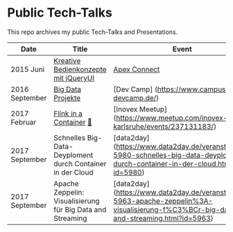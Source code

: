 # Public Tech-Talks

This repo archives my public Tech-Talks and Presentations.

Date  | Title | Event 
------------- | ------------- | ------------- 
2015 Juni  | [Kreative Bedienkonzepte mit jQueryUI](https://www.dropbox.com/s/zu7j2hgcmdou6dd/Kreative%20Bedienkonzepte%20mit%20jQueryUI.pdf?dl=0) | [Apex Connect](https://apex.doag.org/de/home/) | 
2016 September  | [Big Data Projekte](https://www.dropbox.com/s/fo9ys8nq6wf92wd/Big%20Data%20Projekte.pdf?dl=0) | [Dev Camp] (https://www.campus-devcamp.de/)
2017 Februar  | [Flink in a Container](https://www.dropbox.com/s/v8ko5lqds9ivyqc/2016-02%20Flink%20Meetup.pdf?dl=0) [:movie_camera:](https://www.youtube.com/watch?v=ej4juSB6MKs) | [Inovex Meetup] (https://www.meetup.com/inovex-karlsruhe/events/237131183/)
2017 September  | Schnelles Big-Data-Deyploment durch Container in der Cloud | [data2day] (https://www.data2day.de/veranstaltung-5980-schnelles-big-data-deyploment-durch-container-in-der-cloud.html?id=5980)
2017 September  | Apache Zeppelin: Visualisierung für Big Data and Streaming | [data2day] (https://www.data2day.de/veranstaltung-5963-apache-zeppelin%3A-visualisierung-f%C3%BCr-big-data-and-streaming.html?id=5963)